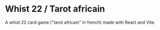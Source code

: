 # Whist 22 / Tarot africain

A whist 22 card game ("tarot africain" in french) made with React and Vite.
